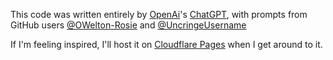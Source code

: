 This code was written entirely by <a href="https://openai.com">OpenAi</a>'s <a href="https://chatgpt.com/">ChatGPT</a>, with prompts from GitHub users <a href="https://github.com/OWelton-Rosie">@OWelton-Rosie</a> and <a href="https://github.com/UncringeUsername">@UncringeUsername</a>
<br>
<p>If I'm feeling inspired, I'll host it on <a href="https://pages.cloudflare.com/">Cloudflare Pages</a> when I get around to it.</p>

